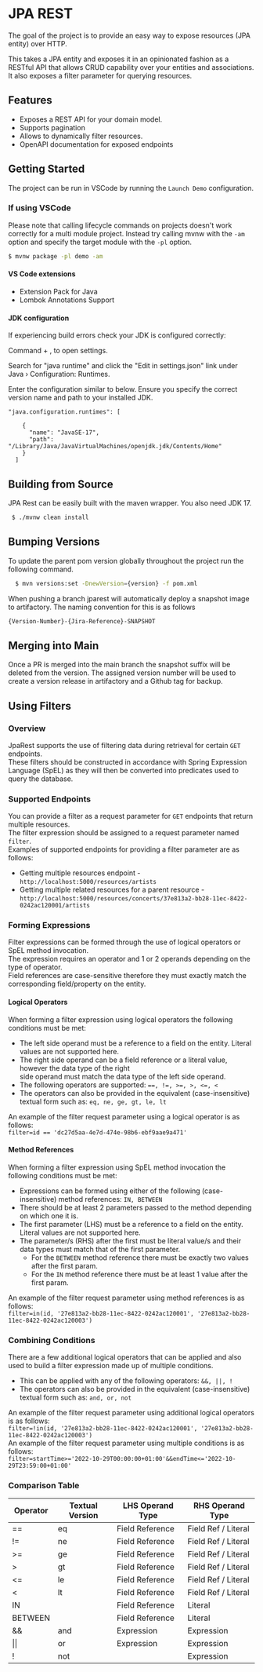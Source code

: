 # JPA REST

The goal of the project is to provide an easy way to expose resources (JPA entity) over HTTP.

This takes a JPA entity and exposes it in an opinionated fashion as a RESTful API that allows CRUD capability over your entities and
associations. It also exposes a filter parameter for querying resources.

## Features

- Exposes a REST API for your domain model.
- Supports pagination
- Allows to dynamically filter resources.
- OpenAPI documentation for exposed endpoints

## Getting Started

The project can be run in VSCode by running the `Launch Demo` configuration.

### If using VSCode

Please note that calling lifecycle commands on projects doesn't work correctly for a multi module project.
Instead try calling mvnw with the `-am` option and specify the target module with the `-pl` option.

```bash
$ mvnw package -pl demo -am
```

#### VS Code extensions

- Extension Pack for Java
- Lombok Annotations Support

#### JDK configuration

If experiencing build errors check your JDK is configured correctly:

Command + , to open settings.

Search for "java runtime" and click the "Edit in settings.json" link under Java › Configuration: Runtimes.

Enter the configuration similar to below. Ensure you specify the correct version name and path to your installed JDK.

```
"java.configuration.runtimes": [

    {
      "name": "JavaSE-17",
      "path": "/Library/Java/JavaVirtualMachines/openjdk.jdk/Contents/Home"
    }
  ]
```

## Building from Source

JPA Rest can be easily built with the maven wrapper.
You also need JDK 17.

```bash
 $ ./mvnw clean install
```

## Bumping Versions
To update the parent pom version globally throughout the project run the following command.

```bash
  $ mvn versions:set -DnewVersion={version} -f pom.xml
```
When pushing a branch jparest will automatically deploy a snapshot image to artifactory. The naming convention for this
is as follows 

```bash
{Version-Number}-{Jira-Reference}-SNAPSHOT
```
## Merging into Main
Once a PR is merged into the main branch the snapshot suffix will be deleted from the version.
The assigned version number will be used to create a version release in artifactory and a Github tag for backup.


## Using Filters

### Overview
JpaRest supports the use of filtering data during retrieval for certain `GET` endpoints.   
These filters should be constructed in accordance with Spring Expression Language (SpEL) as they will then be converted into predicates used to query the database.

### Supported Endpoints
You can provide a filter as a request parameter for `GET` endpoints that return multiple resources.   
The filter expression should be assigned to a request parameter named `filter`.    
Examples of supported endpoints for providing a filter parameter are as follows:
- Getting multiple resources endpoint - `http://localhost:5000/resources/artists`
- Getting multiple related resources for a parent resource - `http://localhost:5000/resources/concerts/37e813a2-bb28-11ec-8422-0242ac120001/artists`


### Forming Expressions
Filter expressions can be formed through the use of logical operators or SpEL method invocation.   
The expression requires an operator and 1 or 2 operands depending on the type of operator.  
Field references are case-sensitive therefore they must exactly match the corresponding field/property on the entity.

#### Logical Operators
When forming a filter expression using logical operators the following conditions must be met:
- The left side operand must be a reference to a field on the entity. Literal values are not supported here.
- The right side operand can be a field reference or a literal value, however the data type of the right    
  side operand must match the data type of the left side operand.
- The following operators are supported: `==, !=, >=, >, <=, <`
- The operators can also be provided in the equivalent (case-insensitive) textual form such as: `eq, ne, ge, gt, le, lt`

An example of the filter request parameter using a logical operator is as follows:  
`filter=id == 'dc27d5aa-4e7d-474e-98b6-ebf9aae9a471'`

#### Method References
When forming a filter expression using SpEL method invocation the following conditions must be met:
- Expressions can be formed using either of the following (case-insensitive) method references: `IN, BETWEEN`
- There should be at least 2 parameters passed to the method depending on which one it is.
- The first parameter (LHS) must be a reference to a field on the entity. Literal values are not supported here.
- The parameter/s (RHS) after the first must be literal value/s and their data types must match that of the first parameter.
  - For the  `BETWEEN` method reference there must be exactly two values after the first param.
  - For the `IN` method reference there must be at least 1 value after the first param.

An example of the filter request parameter using method references is as follows:  
`filter=in(id, '27e813a2-bb28-11ec-8422-0242ac120001', '27e813a2-bb28-11ec-8422-0242ac120003')`


### Combining Conditions
There are a few additional logical operators that can be applied and also used to build a filter expression made up of multiple conditions.
- This can be applied with any of the following operators: `&&, ||, !`
- The operators can also be provided in the equivalent (case-insensitive) textual form such as: `and, or, not`

An example of the filter request parameter using additional logical operators is as follows:  
`filter=!in(id, '27e813a2-bb28-11ec-8422-0242ac120001', '27e813a2-bb28-11ec-8422-0242ac120003')`  
An example of the filter request parameter using multiple conditions is as follows:  
`filter=startTime>='2022-10-29T00:00:00+01:00'&&endTime<='2022-10-29T23:59:00+01:00'`


### Comparison Table
| Operator |Textual Version| LHS Operand Type| RHS Operand Type|    
|--|--|--|--|    
| == | eq| Field Reference | Field Ref / Literal |    
| != | ne| Field Reference | Field Ref / Literal |    
| >= | ge| Field Reference | Field Ref / Literal |    
| >  | gt| Field Reference | Field Ref / Literal |    
| <= | le| Field Reference | Field Ref / Literal |    
| <  | lt| Field Reference | Field Ref / Literal |    
| IN |   | Field Reference | Literal |    
| BETWEEN  | | Field Reference | Literal |    
| && | and| Expression | Expression |    
| \|\| | or| Expression  | Expression |    
| !| not|  | Expression  |